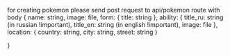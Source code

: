 for creating pokemon please send post request to api/pokemon route with body
{
    name: string,
    image: file,
    form: {
        title: string
    },
    ability: {
        title_ru: string (in russian !important),
        title_en: string (in english !important),
        image: file
    },
    location: {
        country: string,
        city: string,
        street: string
    }
    
}
